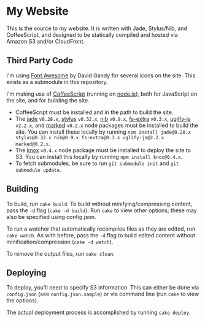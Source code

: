 # My Website

This is the source to my website. It is written with Jade, Stylus/Nib, and
CoffeeScript, and designed to be statically compiled and hosted via Amazon S3
and/or CloudFront.

## Third Party Code

I'm using [Font Awesome](http://fontawesome.github.com/Font-Awesome/) by David
Gandy for several icons on the site. This exists as a submodule in this
repository.

I'm making use of [CoffeeScript](http://coffeescript.org/) (running on
[node.js](http://nodejs.org/)), both for JavaScript on the site, and for
building the site.

* CoffeeScript must be installed and in the path to build the site.
* The [jade](http://jade-lang.com/) `v0.28.x`,
  [stylus](http://learnboost.github.com/stylus/) `v0.32.x`,
  [nib](https://github.com/visionmedia/nib) `v0.9.x`,
  [fs-extra](https://github.com/jprichardson/node-fs-extra) `v0.3.x`,
  [uglify-js](https://github.com/mishoo/UglifyJS2) `v2.2.x`, and
  [marked](https://github.com/chjj/marked) `v0.2.x` node packages must be
  installed to build the site. You can install these locally by running
  `npm install jade@0.28.x stylus@0.32.x nib@0.9.x fs-extra@0.3.x
  uglify-js@2.2.x marked@0.2.x`.
* The [knox](https://github.com/LearnBoost/knox) `v0.4.x` node package must be
  installed to deploy the site to S3. You can install this locally by running
  `npm install knox@0.4.x`.
* To fetch submodules, be sure to run `git submodule init` and
  `git submodule update`.

## Building

To build, run `cake build`. To build without minifying/compressing content,
pass the `-d` flag (`cake -d build`). Run `cake` to view other options; these
may also be specified using config.json.

To run a watcher that automatically recompiles files as they are edited, run
`cake watch`. As with before, pass the `-d` flag to build edited content
without minification/compression (`cake -d watch`).

To remove the output files, run `cake clean`.

## Deploying

To deploy, you'll need to specify S3 information. This can either be done via
`config.json` (see `config.json.sample`) or via command line (run `cake` to
view the options).

The actual deployment process is accomplished by running `cake deploy`.
